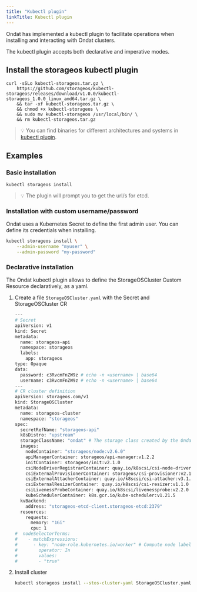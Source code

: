 ```yaml
---
title: "Kubectl plugin"
linkTitle: Kubectl plugin
---
```


Ondat has implemented a kubectl plugin to facilitate operations when
installing and interacting with Ondat clusters.

The kubectl plugin accepts both declarative and imperative modes.

## Install the storageos kubectl plugin

```
curl -sSLo kubectl-storageos.tar.gz \
    https://github.com/storageos/kubectl-storageos/releases/download/v1.0.0/kubectl-storageos_1.0.0_linux_amd64.tar.gz \
    && tar -xf kubectl-storageos.tar.gz \
    && chmod +x kubectl-storageos \
    && sudo mv kubectl-storageos /usr/local/bin/ \
    && rm kubectl-storageos.tar.gz
```

> 💡 You can find binaries for different architectures and systems in [kubectl
> plugin](https://github.com/storageos/kubectl-storageos/releases).

## Examples

### Basic installation

```
kubectl storageos install
```

> 💡 The plugin will prompt you to get the url/s for etcd.

### Installation with custom username/password

Ondat uses a Kubernetes Secret to define the first admin user. You can define its credentials when installing.

```bash
kubectl storageos install \
    --admin-username "myuser" \
    --admin-password "my-password"
```

### Declarative installation

The Ondat kubectl plugin allows to define the StorageOSCluster Custom
Resource declaratively, as a yaml.

1. Create a file `StorageOSCluster.yaml` with the Secret and StorageOSCluster CR

    ```bash
    ---
    # Secret
    apiVersion: v1
    kind: Secret
    metadata:
      name: storageos-api
      namespace: storageos
      labels:
        app: storageos
    type: Opaque
    data:
      password: c3RvcmFnZW9z # echo -n <username> | base64
      username: c3RvcmFnZW9z # echo -n <username> | base64
    ---
    # CR cluster definition
    apiVersion: storageos.com/v1
    kind: StorageOSCluster
    metadata:
      name: storageos-cluster
      namespace: "storageos"
    spec:
      secretRefName: "storageos-api"
      k8sDistro: "upstream"
      storageClassName: "ondat" # The storage class created by the Ondat operator is configurable
      images:
        nodeContainer: "storageos/node:v2.6.0"
        apiManagerContainer: storageos/api-manager:v1.2.2
        initContainer: storageos/init:v2.1.0
        csiNodeDriverRegistrarContainer: quay.io/k8scsi/csi-node-driver-registrar:v2.1.0
        csiExternalProvisionerContainer: storageos/csi-provisioner:v2.1.1-patched
        csiExternalAttacherContainer: quay.io/k8scsi/csi-attacher:v3.1.0
        csiExternalResizerContainer: quay.io/k8scsi/csi-resizer:v1.1.0
        csiLivenessProbeContainer: quay.io/k8scsi/livenessprobe:v2.2.0
        kubeSchedulerContainer: k8s.gcr.io/kube-scheduler:v1.21.5
      kvBackend:
        address: "storageos-etcd-client.storageos-etcd:2379"
      resources:
        requests:
          memory: "1Gi"
          cpu: 1
    #  nodeSelectorTerms:
    #    - matchExpressions:
    #      - key: "node-role.kubernetes.io/worker" # Compute node label will vary according to your installation
    #        operator: In
    #        values:
    #        - "true"
    ```

1. Install cluster

    ```bash
    kubectl storageos install --stos-cluster-yaml StorageOSCluster.yaml --etcd-endpoints "storageos-etcd-client.storageos-etcd:2379"
    ```
